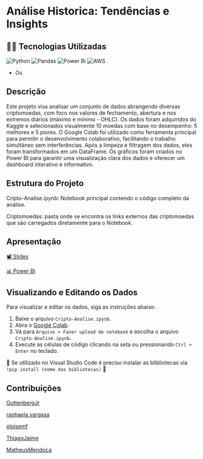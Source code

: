 # Análise Historica: Tendências e Insights   

## 👨‍💻 Tecnologias Utilizadas
![Python](https://img.shields.io/badge/python-3670A0?style=for-the-badge&logo=python&logoColor=ffdd54) ![Pandas](https://img.shields.io/badge/pandas-%23150458.svg?style=for-the-badge&logo=pandas&logoColor=white) ![Power Bi](https://img.shields.io/badge/power_bi-F2C811?style=for-the-badge&logo=powerbi&logoColor=black) ![AWS](https://img.shields.io/badge/AWS-%23FF9900.svg?style=for-the-badge&logo=amazon-aws&logoColor=white) 

* Os 

## Descrição

Este projeto visa analisar um conjunto de dados abrangendo diversas criptomoedas, com foco nos valores de fechamento, abertura e nos extremos diários (máximo e mínimo - OHLC). Os dados foram adquiridos do Kaggle e selecionados visualmente 10 moedas com base no desempenho: 5 melhores e 5 piores. O Google Colab foi utilizado como ferramenta principal para permitir o desenvolvimento colaborativo, facilitando o trabalho simultâneo sem interferências. Após a limpeza e filtragem dos dados, eles foram transformados em um DataFrame. Os gráficos foram criados no Power BI para garantir uma visualização clara dos dados e oferecer um dashboard interativo e informativo.

## Estrutura do Projeto
Cripto-Analise.ipynb: Notebook principal contendo o código completo da análise.

Criptomoedas: pasta onde se encontra os links externos das criptomoedas que são carregados diretamente para o Notebook.

## Apresentação
[📽 Slides](https://www.canva.com/design/DAGJvOIl2Xc/fguuWTQkdpPG_kxpMAlyJg/edit?utm_content=DAGJvOIl2Xc&utm_campaign=designshare&utm_medium=link2&utm_source=sharebutton)

[📊 Power Bi](https://app.powerbi.com/view?r=eyJrIjoiZTE0Mjk4NzUtZmRlMC00MmNiLWFjYjEtMWZmNmZjMzU0OWRhIiwidCI6IjcxYmI3NGYwLTI3ZTMtNGZiNy1iZDQ1LThlODBiMmUxNzM3OSJ9)

## Visualizando e Editando os Dados
Para visualizar e editar os dados, siga as instruções abaixo:

1. Baixe o arquivo `Cripto-Analise.ipynb`.
2. Abra o [Google Colab](https://colab.research.google.com/).
3. Vá para `Arquivo > Fazer upload de notebook` e escolha o arquivo `Cripto-Analise.ipynb`.
4. Execute as células de código clicando na seta ou pressionando `Ctrl + Enter` no teclado.

🚨 Se utilizado no Visual Studio Code é preciso instalar as blibliotecas via `!pip install (nome das bibliotecas)` 🚨


## Contribuições

[GuttenbergJr](https://github.com/GuttenbergJr)

[raphaela.vargasa](raphaela.vargas@hotmail.com )

[eloisemf](https://github.com/eloisemf)

[ThiagoJaime](https://github.com/ThiagoJaime)

[MatheusMendoca](https://github.com/MatheusMendoca)
